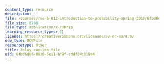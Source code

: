 ```yaml
---
content_type: resource
description: ''
file: /courses/res-6-012-introduction-to-probability-spring-2018/6fbd6d0688385e11bf9fcddf84c319a4_Mv8tuMBQk-g.vtt
file_size: 8780
file_type: application/x-subrip
learning_resource_types: []
license: https://creativecommons.org/licenses/by-nc-sa/4.0/
ocw_type: OCWFile
resourcetype: Other
title: 3play caption file
uid: 6fbd6d06-8838-5e11-bf9f-cddf84c319a4
---
```

